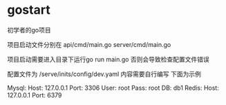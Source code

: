 # gostart
初学者的go项目

项目启动文件分别在
api/cmd/main.go
server/cmd/main.go

项目启动需要进入目录下运行go run main.go
否则会导致检查配置文件错误

配置文件为
/serve/inits/config/dev.yaml
内容需要自行编写
下面为示例

Mysql:
Host: 127.0.0.1
Port: 3306
User: root
Pass: root
DB: db1
Redis:
Host: 127.0.0.1
Port: 6379

